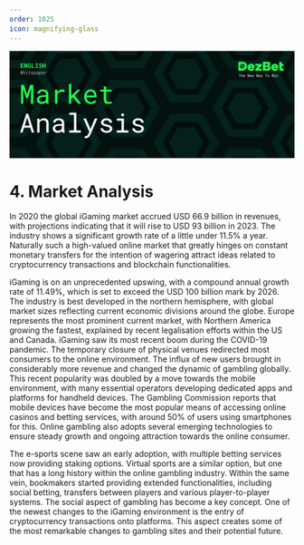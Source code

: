 ```yaml
---
order: 1025
icon: magnifying-glass
---
```

![](/static/headers/DezBet_Market_Analysis_ENG.png)

# 4. Market Analysis

In 2020 the global iGaming market accrued USD 66.9 billion in revenues, with projections indicating
that it will rise to USD 93 billion in 2023. The industry shows a significant growth rate of a little 
under 11.5% a year. Naturally such a high-valued online market that greatly hinges on constant monetary
transfers for the intention of wagering attract ideas related to cryptocurrency transactions and 
blockchain functionalities. 
 
iGaming is on an unprecedented upswing, with a compound annual growth rate of 11.49%, which 
is set to exceed the USD 100 billion mark by 2026. The industry is best developed in the northern 
hemisphere, with global market sizes reflecting current economic divisions around the globe. Europe 
represents the most prominent current market, with Northern America growing the fastest, explained 
by recent legalisation efforts within the US and Canada. iGaming saw its most recent boom during the 
COVID-19 pandemic. The temporary closure of physical venues redirected most consumers to the 
online environment. The influx of new users brought in considerably more revenue and changed the 
dynamic of gambling globally. This recent popularity was doubled by a move towards the mobile 
environment, with many essential operators developing dedicated apps and platforms for handheld 
devices. The Gambling Commission reports that mobile devices have become the most popular 
means of accessing online casinos and betting services, with around 50% of users using smartphones for 
this. Online gambling also adopts several emerging technologies to ensure steady growth and ongoing 
attraction towards the online consumer. 
 

The e-sports scene saw an early adoption, with multiple betting services now providing staking 
options. Virtual sports are a similar option, but one that has a long history within the online gambling 
industry. Within the same vein, bookmakers started providing extended functionalities, including social
betting, transfers between players and various player-to-player systems. The social aspect of gambling 
has become a key concept. One of the newest changes to the iGaming environment is the entry of
cryptocurrency transactions onto platforms. This aspect creates some of the most remarkable 
changes to gambling sites and their potential future.
